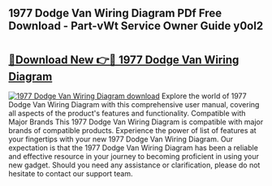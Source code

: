 ## 1977 Dodge Van Wiring Diagram PDf Free Download - Part-vWt Service Owner Guide y0oI2

# <h2><a href="http://dfsrm4b.blite.top/?on=1977+Dodge+Van+Wiring+Diagram">🔗Download New 👉🔴 1977 Dodge Van Wiring Diagram</a></h2>

[![1977 Dodge Van Wiring Diagram download](https://i.imgur.com/lujVjoI.png)](http://dfsrm4b.blite.top/?on=1977+Dodge+Van+Wiring+Diagram)
Explore the world of 1977 Dodge Van Wiring Diagram with this comprehensive user manual, covering all aspects of the product's features and functionality. Compatible with Major Brands This 1977 Dodge Van Wiring Diagram is compatible with major brands of compatible products. Experience the power of list of features at your fingertips with your new 1977 Dodge Van Wiring Diagram. Our expectation is that the 1977 Dodge Van Wiring Diagram has been a reliable and effective resource in your journey to becoming proficient in using your new gadget. Should you need any assistance or clarification, please do not hesitate to contact our support team.
